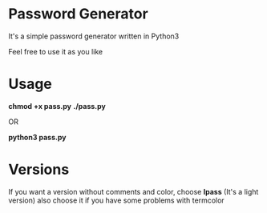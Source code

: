 # Password Generator

It's a simple password generator written in Python3

Feel free to use it as you like

# Usage

**chmod +x pass.py**
**./pass.py**

OR

**python3 pass.py**

# Versions

If you want a version without comments and color, choose **lpass** (It's a light version) also choose it if you have some problems with termcolor
